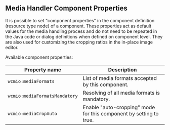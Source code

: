 ## Media Handler Component Properties

It is possible to set "component properties" in the component definition (resource type node) of a component. These properties act as default values for the media handling process and do not need to be repeated in the Java code or dialog definitions when defined on component level. They are also used for customizing the cropping ratios in the in-place image editor.

Available component properties:

|Property name                  |Description
|-------------------------------|---------------------------------------------------------------------
| `wcmio:mediaFormats`          | List of media formats accepted by this component.
| `wcmio:mediaFormatsMandatory` | Resolving of all media formats is mandatory.
| `wcmio:mediaCropAuto`         | Enable "auto-cropping" mode for this component by setting to true.

